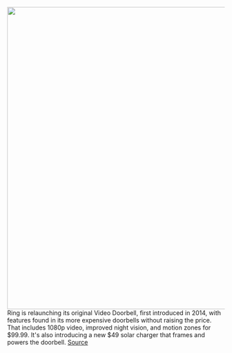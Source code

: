 <img src='https://cdn.vox-cdn.com/thumbor/eR6nADk_vQYk3xM6-V4Sqopd8P4=/0x0:7000x4320/1200x800/filters:focal(2940x1600:4060x2720)/cdn.vox-cdn.com/uploads/chorus_image/image/66758426/Ring_video_doorbell_gen_2_with_solar.0.0.jpg' width='700px' /><br/>
Ring is relaunching its original Video Doorbell, first introduced in 2014, with features found in its more expensive doorbells without raising the price. That includes 1080p video, improved night vision, and motion zones for $99.99. It's also introducing a new $49 solar charger that frames and powers the doorbell.
<a href='https://www.theverge.com/2020/5/6/21249028/ring-video-doorbell-specs-price-date'> Source <a/>
